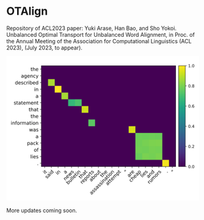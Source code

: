# OTAlign
Repository of ACL2023 paper: Yuki Arase, Han Bao, and Sho Yokoi. Unbalanced Optimal Transport for Unbalanced Word Alignment, in Proc. of the Annual Meeting of the Association for Computational Linguistics (ACL 2023), (July 2023, to appear). 

![Alignment example by OTAlign](./assets/uot_norm_cos_2.svg "alignment example")

More updates coming soon.
